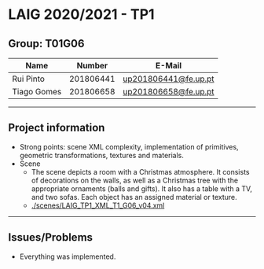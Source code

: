 # LAIG 2020/2021 - TP1

## Group: T01G06

| Name             | Number    | E-Mail             |
| ---------------- | --------- | ------------------ |
| Rui Pinto         | 201806441 | up201806441@fe.up.pt                |
| Tiago Gomes         | 201806658 | up201806658@fe.up.pt                |

----
## Project information

- Strong points: scene XML complexity, implementation of primitives, geometric transformations, textures and materials.
- Scene
  - The scene depicts a room with a Christmas atmosphere. It consists of decorations on the walls, as well as a Christmas tree with the appropriate ornaments (balls and gifts). It also has a table with a TV, and two sofas. Each object has an assigned material or texture.
  - [./scenes/LAIG_TP1_XML_T1_G06_v04.xml](LAIG_TP1_XML_T1_G06_v04.xml)
----
## Issues/Problems

- Everything was implemented.
